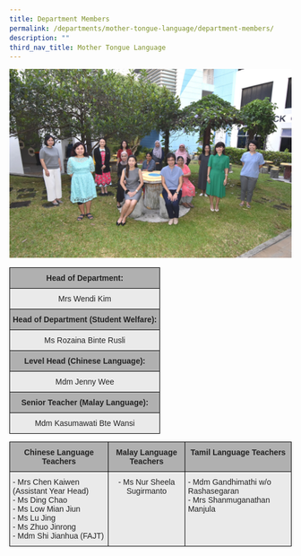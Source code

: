 ```yaml
---
title: Department Members
permalink: /departments/mother-tongue-language/department-members/
description: ""
third_nav_title: Mother Tongue Language
---
```

![](/images/MTL.jpg)

<style type="text/css">
.tg  {border-collapse:collapse;border-spacing:0;}
.tg td{border-color:black;border-style:solid;border-width:1px;font-family:Arial, sans-serif;font-size:14px;
  overflow:hidden;padding:10px 5px;word-break:normal;}
.tg th{border-color:black;border-style:solid;border-width:1px;font-family:Arial, sans-serif;font-size:14px;
  font-weight:normal;overflow:hidden;padding:10px 5px;word-break:normal;}
.tg .tg-ii8k{background-color:#EAEAEA;color:#222;text-align:center;vertical-align:top}
.tg .tg-pll1{background-color:#B0B0B0;color:#222;font-weight:bold;text-align:center;vertical-align:top}
</style>
<table class="tg">
<thead>
  <tr>
    <th class="tg-pll1">Head of Department:</th>
  </tr>
</thead>
<tbody>
  <tr>
    <td class="tg-ii8k"> Mrs Wendi Kim</td>
  </tr>
  <tr>
    <td class="tg-pll1">Head of Department (Student Welfare): </td>
  </tr>
  <tr>
    <td class="tg-ii8k">Ms Rozaina Binte Rusli </td>
  </tr>
  <tr>
    <td class="tg-pll1"> Level Head (Chinese Language):</td>
  </tr>
  <tr>
    <td class="tg-ii8k"> Mdm Jenny Wee</td>
  </tr>
  <tr>
    <td class="tg-pll1"> Senior Teacher (Malay Language):</td>
  </tr>
  <tr>
    <td class="tg-ii8k"> Mdm Kasumawati Bte Wansi</td>
  </tr>
</tbody>
</table>

<style type="text/css">
.tg  {border-collapse:collapse;border-spacing:0;}
.tg td{border-color:black;border-style:solid;border-width:1px;font-family:Arial, sans-serif;font-size:14px;
  overflow:hidden;padding:10px 5px;word-break:normal;}
.tg th{border-color:black;border-style:solid;border-width:1px;font-family:Arial, sans-serif;font-size:14px;
  font-weight:normal;overflow:hidden;padding:10px 5px;word-break:normal;}
.tg .tg-y7qa{background-color:#EAEAEA;color:#222;text-align:left;vertical-align:top}
.tg .tg-ii8k{background-color:#EAEAEA;color:#222;text-align:center;vertical-align:top}
.tg .tg-pll1{background-color:#B0B0B0;color:#222;font-weight:bold;text-align:center;vertical-align:top}
</style>
<table class="tg">
<thead>
  <tr>
    <th class="tg-pll1">Chinese Language Teachers</th>
    <th class="tg-pll1">Malay Language Teachers</th>
    <th class="tg-pll1">Tamil Language Teachers</th>
  </tr>
</thead>
<tbody>
  <tr>
    <td class="tg-y7qa">- Mrs Chen Kaiwen (Assistant Year Head)<br>- Ms Ding Chao<br>- Ms Low Mian Jiun<br>- Ms Lu Jing<br>- Ms Zhuo Jinrong<br>- Mdm Shi Jianhua (FAJT)<br></td>
    <td class="tg-ii8k">- Ms Nur Sheela Sugirmanto<br></td>
    <td class="tg-y7qa">- Mdm Gandhimathi w/o Rashasegaran<br>- Mrs Shanmuganathan Manjula</td>
  </tr>
</tbody>
</table>